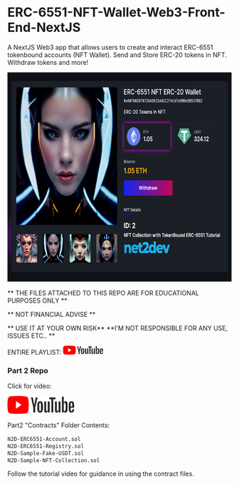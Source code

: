 # ERC-6551-NFT-Wallet-Web3-Front-End-NextJS
A NextJS Web3 app that allows users to create and interact ERC-6551 tokenbound accounts (NFT Wallet). Send and Store ERC-20 tokens in NFT. Withdraw tokens and more!

<img src="https://raw.githubusercontent.com/net2devcrypto/misc/main/erc-6551-frontend.png" width="650" height="470">

** THE FILES ATTACHED TO THIS REPO ARE FOR EDUCATIONAL PURPOSES ONLY **

** NOT FINANCIAL ADVISE **

** USE IT AT YOUR OWN RISK** **I'M NOT RESPONSIBLE FOR ANY USE, ISSUES ETC.. **

ENTIRE PLAYLIST:
<a href="https://www.youtube.com/watch?v=0nA8E6ZEJ5M&list=PLLkrq2VBYc1aWH2WwRaEZVa_YorLR6Ht2" target="_blank"><img src="https://github.com/net2devcrypto/misc/blob/main/ytlogo2.png" width="90" height="20"></a>

<h3>Part 2 Repo</h3>

Click for video:

<a href="https://youtu.be/z-Uu-MBrigU" target="_blank"><img src="https://github.com/net2devcrypto/misc/blob/main/ytlogo2.png" width="150" height="40"></a>

Part2 "Contracts" Folder Contents:

```shell
N2D-ERC6551-Account.sol
N2D-ERC6551-Registry.sol
N2D-Sample-Fake-USDT.sol
N2D-Sample-NFT-Collection.sol
```
Follow the tutorial video for guidance in using the contract files. 
